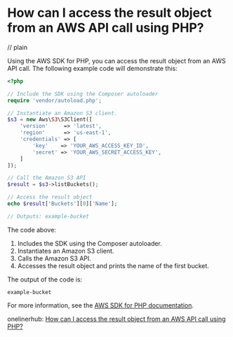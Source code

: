# How can I access the result object from an AWS API call using PHP?
// plain

Using the AWS SDK for PHP, you can access the result object from an AWS API call. The following example code will demonstrate this:

```php
<?php

// Include the SDK using the Composer autoloader
require 'vendor/autoload.php';

// Instantiate an Amazon S3 client.
$s3 = new Aws\S3\S3Client([
    'version'     => 'latest',
    'region'      => 'us-east-1',
    'credentials' => [
        'key'    => 'YOUR_AWS_ACCESS_KEY_ID',
        'secret' => 'YOUR_AWS_SECRET_ACCESS_KEY',
    ]
]);

// Call the Amazon S3 API
$result = $s3->listBuckets();

// Access the result object
echo $result['Buckets'][0]['Name'];

// Outputs: example-bucket
```

The code above:

1. Includes the SDK using the Composer autoloader.
2. Instantiates an Amazon S3 client.
3. Calls the Amazon S3 API.
4. Accesses the result object and prints the name of the first bucket.

The output of the code is:

```
example-bucket
```

For more information, see the [AWS SDK for PHP documentation](https://docs.aws.amazon.com/aws-sdk-php/v3/guide/index.html).

onelinerhub: [How can I access the result object from an AWS API call using PHP?](https://onelinerhub.com/php-aws/how-can-i-access-the-result-object-from-an-aws-api-call-using-php)